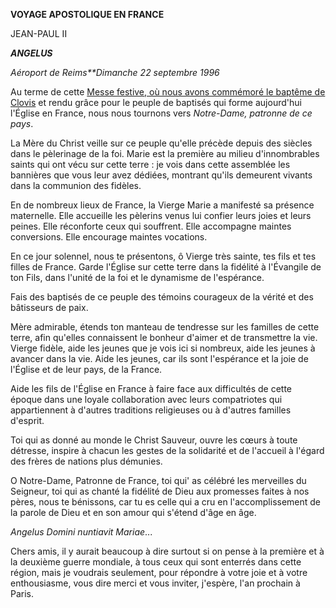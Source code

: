 **VOYAGE APOSTOLIQUE EN FRANCE**

JEAN-PAUL II

***ANGELUS***

*Aéroport de Reims**Dimanche 22 septembre 1996*

Au terme de cette [Messe festive, où nous avons commémoré le baptême de Clovis](/content/john-paul-ii/fr/homilies/1996/documents/hf_jp-ii_hom_19960922_centenario-clodoveo.html) et rendu grâce pour le peuple de baptisés qui forme aujourd'hui l'Église en France, nous nous tournons vers *Notre-Dame, patronne de ce pays*.

La Mère du Christ veille sur ce peuple qu'elle précède depuis des siècles dans le pèlerinage de la foi. Marie est la première au milieu d'innombrables saints qui ont vécu sur cette terre : je vois dans cette assemblée les bannières que vous leur avez dédiées, montrant qu'ils demeurent vivants dans la communion des fidèles.

En de nombreux lieux de France, la Vierge Marie a manifesté sa présence maternelle. Elle accueille les pèlerins venus lui confier leurs joies et leurs peines. Elle réconforte ceux qui souffrent. Elle accompagne maintes conversions. Elle encourage maintes vocations.

En ce jour solennel, nous te présentons, ô Vierge très sainte, tes fils et tes filles de France. Garde l'Église sur cette terre dans la fidélité à l'Évangile de ton Fils, dans l'unité de la foi et le dynamisme de l'espérance.

Fais des baptisés de ce peuple des témoins courageux de la vérité et des bâtisseurs de paix.

Mère admirable, étends ton manteau de tendresse sur les familles de cette terre, afin qu'elles connaissent le bonheur d'aimer et de transmettre la vie. Vierge fidèle, aide les jeunes que je vois ici si nombreux, aide les jeunes à avancer dans la vie. Aide les jeunes, car ils sont l'espérance et la joie de l'Église et de leur pays, de la France.

Aide les fils de l'Église en France à faire face aux difficultés de cette époque dans une loyale collaboration avec leurs compatriotes qui appartiennent à d'autres traditions religieuses ou à d'autres familles d'esprit.

Toi qui as donné au monde le Christ Sauveur, ouvre les cœurs à toute détresse, inspire à chacun les gestes de la solidarité et de l'accueil à l'égard des frères de nations plus démunies.

O Notre-Dame, Patronne de France, toi qui' as célébré les merveilles du Seigneur, toi qui as chanté la fidélité de Dieu aux promesses faites à nos pères, nous te bénissons, car tu es celle qui a cru en l'accomplissement de la parole de Dieu et en son amour qui s'étend d'âge en âge.

*Angelus Domini nuntiavit Mariae*...

Chers amis, il y aurait beaucoup à dire surtout si on pense à la première et à la deuxième guerre mondiale, à tous ceux qui sont enterrés dans cette région, mais je voudrais seulement, pour répondre à votre joie et à votre enthousiasme, vous dire merci et vous inviter, j'espère, l'an prochain à Paris.